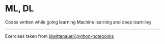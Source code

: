 # ML, DL
Codes written while going learning Machine learning and deep learniing

---
Exercises taken from [jdwittenauer/ipython-notebooks](https://github.com/jdwittenauer/ipython-notebooks)